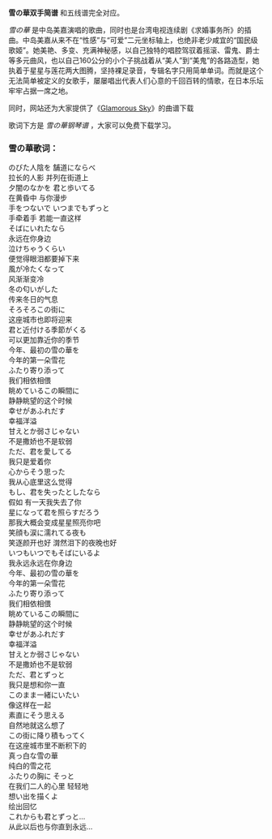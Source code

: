 

**雪の華双手简谱** 和五线谱完全对应。

_雪の華_
是中岛美嘉演唱的歌曲，同时也是台湾电视连续剧《求婚事务所》的插曲。中岛美嘉从来不在“性感”与“可爱”二元坐标轴上，也绝非老少咸宜的“国民级歌姬”。她美艳、多变、充满神秘感，以自己独特的唱腔驾驭着摇滚、雷鬼、爵士等多元曲风，也以自己160公分的小个子挑战着从“美人”到“美鬼”的各路造型，她执着于星星与莲花两大图腾，坚持裸足录音，专辑名字只用简单单词。而就是这个无法简单被定义的女歌手，屡屡唱出代表人们心意的千回百转的情歌，在日本乐坛牢牢占据一席之地。

同时，网站还为大家提供了《[Glamorous Sky](Music-3106-Glamorous-Sky--NANA-主題歌-EOP教学曲.html
"Glamorous Sky")》的曲谱下载

歌词下方是 _雪の華钢琴谱_ ，大家可以免费下载学习。

### 雪の華歌词：

のびた人陰を 舗道にならべ  
拉长的人影 并列在街道上  
夕闇のなかを 君と歩いてる  
在黄昏中 与你漫步  
手をつないで いつまでもずっと  
手牵着手 若能一直这样  
そばにいれたなら  
永远在你身边  
泣けちゃうくらい  
便觉得眼泪都要掉下来  
風が冷たくなって  
风渐渐变冷  
冬の匂いがした  
传来冬日的气息  
そろそろこの街に  
这座城市也即将迎来  
君と近付ける季節がくる  
可以更加靠近你的季节  
今年、最初の雪の華を  
今年的第一朵雪花  
ふたり寄り添って  
我们相依相偎  
眺めているこの瞬間に  
静静眺望的这个时候  
幸せがあふれだす  
幸福洋溢  
甘えとか弱さじゃない  
不是撒娇也不是软弱  
ただ、君を愛してる  
我只是爱着你  
心からそう思った  
我从心底里这么觉得  
もし、君を失ったとしたなら  
假如 有一天我失去了你  
星になって君を照らすだろう  
那我大概会变成星星照亮你吧  
笑顔も涙に濡れてる夜も  
笑逐颜开也好 潸然泪下的夜晚也好  
いつもいつでもそばにいるよ  
我永远永远在你身边  
今年、最初の雪の華を  
今年的第一朵雪花  
ふたり寄り添って  
我们相依相偎  
眺めているこの瞬間に  
静静眺望的这个时候  
幸せがあふれだす  
幸福洋溢  
甘えとか弱さじゃない  
不是撒娇也不是软弱  
ただ、君とずっと  
我只是想和你一直  
このまま一緒にいたい  
像这样在一起  
素直にそう思える  
自然地就这么想了  
この街に降り積もってく  
在这座城市里不断积下的  
真っ白な雪の華  
纯白的雪之花  
ふたりの胸に そっと  
在我们二人的心里 轻轻地  
想い出を描くよ  
绘出回忆  
これからも君とずっと…  
从此以后也与你直到永远…

